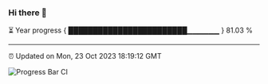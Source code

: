 ### Hi there 👋

⏳ Year progress { ████████████████████████▁▁▁▁▁▁ } 81.03 %

---

⏰ Updated on Mon, 23 Oct 2023 18:19:12 GMT

![Progress Bar CI](https://github.com/liununu/liununu/workflows/Progress%20Bar%20CI/badge.svg)
